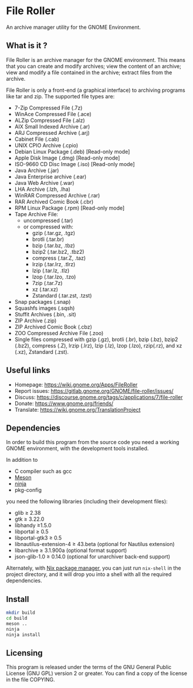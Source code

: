 # File Roller

An archive manager utility for the GNOME Environment.

## What is it ?

File Roller is an archive manager for the GNOME environment.  This means
that you can create and modify archives; view the content of an archive;
view and modify a file contained in the archive; extract files from the
archive.

File Roller is only a front-end (a graphical interface) to archiving programs
like tar and zip. The supported file types are:

* 7-Zip Compressed File (.7z)
* WinAce Compressed File (.ace)
* ALZip Compressed File (.alz)
* AIX Small Indexed Archive  (.ar)
* ARJ Compressed Archive (.arj)
* Cabinet File (.cab)
* UNIX CPIO Archive (.cpio)
* Debian Linux Package (.deb) [Read-only mode]
* Apple Disk Image (.dmg) [Read-only mode]
* ISO-9660 CD Disc Image (.iso) [Read-only mode]
* Java Archive (.jar)
* Java Enterprise archive (.ear)
* Java Web Archive (.war)
* LHA Archive (.lzh, .lha)
* WinRAR Compressed Archive (.rar)
* RAR Archived Comic Book (.cbr)
* RPM Linux Package (.rpm) [Read-only mode]
* Tape Archive File:
  * uncompressed (.tar)
  * or compressed with:
    * gzip (.tar.gz, .tgz)
    * brotli (.tar.br)
    * bzip (.tar.bz, .tbz)
    * bzip2 (.tar.bz2, .tbz2)
    * compress (.tar.Z, .taz)
    * lrzip (.tar.lrz, .tlrz)
    * lzip (.tar.lz, .tlz)
    * lzop (.tar.lzo, .tzo)
    * 7zip (.tar.7z)
    * xz (.tar.xz)
    * Zstandard (.tar.zst, .tzst)
* Snap packages (.snap)
* Squashfs images (.sqsh)
* Stuffit Archives (.bin, .sit)
* ZIP Archive (.zip)
* ZIP Archived Comic Book (.cbz)
* ZOO Compressed Archive File (.zoo)
* Single files compressed with gzip (.gz), brotli (.br), bzip (.bz),
  bzip2 (.bz2), compress (.Z), lrzip (.lrz), lzip (.lz), lzop (.lzo),
  rzip(.rz), and xz (.xz), Zstandard (.zst).

## Useful links

* Homepage: https://wiki.gnome.org/Apps/FileRoller
* Report issues: https://gitlab.gnome.org/GNOME/file-roller/issues/
* Discuss: https://discourse.gnome.org/tags/c/applications/7/file-roller
* Donate: https://www.gnome.org/friends/
* Translate: https://wiki.gnome.org/TranslationProject

## Dependencies

In order to build this program from the source code you need a working
GNOME environment, with the development tools installed.

In addition to

* C compiler such as gcc
* [Meson](https://mesonbuild.com/)
* [ninja](https://ninja-build.org/)
* pkg-config

you need the following libraries (including their development files):

* glib ≥ 2.38
* gtk ≥ 3.22.0
* libhandy ≥1.5.0
* libportal ≥ 0.5
* libportal-gtk3 ≥ 0.5
* libnautilus-extension-4 ≥ 43.beta (optional for Nautilus extension)
* libarchive ≥ 3.1.900a (optional format support)
* json-glib-1.0 ≥ 0.14.0 (optional for unarchiver back-end support)

Alternately, with [Nix package manager](https://nixos.org/nix/), you can just run `nix-shell` in the project directory, and it will drop you into a shell with all the required dependencies.

## Install

```bash
mkdir build
cd build
meson ..
ninja
ninja install
```

## Licensing

This program is released under the terms of the GNU General Public
License (GNU GPL) version 2 or greater.
You can find a copy of the license in the file COPYING.
